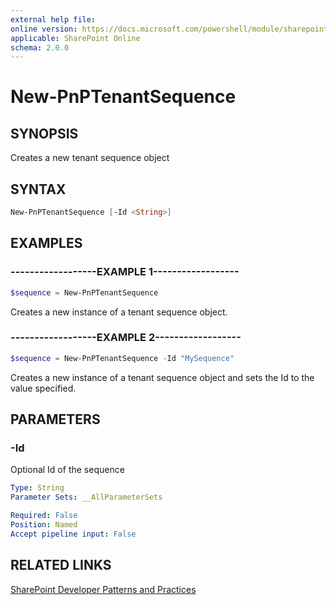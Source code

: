 ```yaml
---
external help file:
online version: https://docs.microsoft.com/powershell/module/sharepoint-pnp/new-pnptenantsequence
applicable: SharePoint Online
schema: 2.0.0
---
```


# New-PnPTenantSequence

## SYNOPSIS
Creates a new tenant sequence object

## SYNTAX

```powershell
New-PnPTenantSequence [-Id <String>]
```

## EXAMPLES

### ------------------EXAMPLE 1------------------
```powershell
$sequence = New-PnPTenantSequence
```

Creates a new instance of a tenant sequence object.

### ------------------EXAMPLE 2------------------
```powershell
$sequence = New-PnPTenantSequence -Id "MySequence"
```

Creates a new instance of a tenant sequence object and sets the Id to the value specified.

## PARAMETERS

### -Id
Optional Id of the sequence

```yaml
Type: String
Parameter Sets: __AllParameterSets

Required: False
Position: Named
Accept pipeline input: False
```

## RELATED LINKS

[SharePoint Developer Patterns and Practices](https://aka.ms/sppnp)
